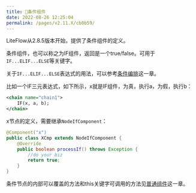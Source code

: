 ```yaml
---
title: 📌条件组件
date: 2022-08-26 12:25:04
permalink: /pages/v2.11.X/cb0b59/
---
```


LiteFlow从2.8.5版本开始，提供了条件组件的定义。

条件组件，也可以称之为IF组件，返回是一个true/false。可用于`IF...ELIF...ELSE`等关键字。

关于`IF...ELIF...ELSE`表达式的用法，可以参考[条件编排](/pages/v2.11.X/e76999/)这一章。

比如一个IF三元表达式，如下所示，x就是IF组件，为真，执行a，为假，执行b：

```xml
<chain name="chain1">
    IF(x, a, b);
</chain>
```

x节点的定义，需要继承`NodeIfComponent`：

```java
@Component("x")
public class XCmp extends NodeIfComponent {
	@Override
	public boolean processIf() throws Exception {
	    //do your biz
		return true;
	}
}
```

条件节点的内部可以覆盖的方法和this关键字可调用的方法见[普通组件](/pages/v2.11.X/8486fb/)这一章。